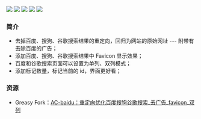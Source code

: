 ![](https://greasyfork.org/system/screenshots/screenshots/000/002/620/original/1125_0_%E7%9C%8B%E5%9B%BE%E7%8E%8B.png)
![](https://ws1.sinaimg.cn/large/6a155794ly1fpyfzr0h2rj21870oadli.jpg)
![](https://ws1.sinaimg.cn/large/6a155794ly1fpyg1k0cp7j21bk0okn09.jpg)
![](https://ws1.sinaimg.cn/large/6a155794gy1ftpfahynuej20ys0gbn1a.jpg)
![](https://ws1.sinaimg.cn/large/6a155794gy1ftpfcbffgwj211c0g5q6y.jpg)

### 简介

* 去掉百度、搜狗、谷歌搜索结果的重定向，回归为网站的原始网址 --- 附带有去除百度的广告；
* 添加百度、搜狗、谷歌搜索结果中 Favicon 显示效果；
* 百度和谷歌搜索页面可以设置为单列、双列模式；
* 添加标记数量，标记当前的 id，界面更好看；

### 资源

* Greasy Fork：[AC-baidu：重定向优化百度搜狗谷歌搜索_去广告_favicon_双列](https://greasyfork.org/zh-CN/scripts/14178-ac-baidu-%E9%87%8D%E5%AE%9A%E5%90%91%E4%BC%98%E5%8C%96%E7%99%BE%E5%BA%A6%E6%90%9C%E7%8B%97%E8%B0%B7%E6%AD%8C%E6%90%9C%E7%B4%A2-%E5%8E%BB%E5%B9%BF%E5%91%8A-favicon-%E5%8F%8C%E5%88%97)
